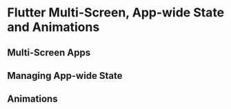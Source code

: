 # Flutter Multi-Screen, App-wide State and Animations

## Multi-Screen Apps

## Managing App-wide State

## Animations
